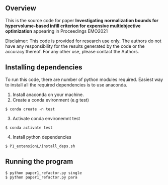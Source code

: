 ## Overview

This is the source code for paper 
**Investigating normalization bounds for hypervolume-based infill criterion for expensive multiobjective optimization**
appearing in Proceedings EMO2021

Disclaimer:
This code is provided for research use only. The authors do not have
any responsibility for the results generated by the code or the 
accuracy thereof. For any other use, please contact the Authors.

## Installing dependencies

To run this code, there are number of python modules required.  Easiest way to install all the required dependencies is to use anaconda.

1. Install anaconda on your machine.
2. Create a conda evironment (e.g test)

```
$ conda create -n test
```

3. Activate conda environemnt test

```
$ conda activate test
```

4. Install python dependencies

```
$ P1_extensionL/install_deps.sh
```

## Running the program

```
$ python paper1_refactor.py single
$ python paper1_refactor.py para
```
